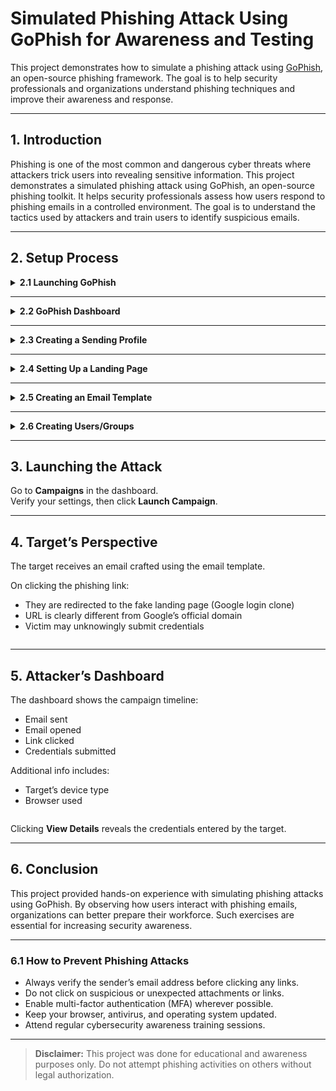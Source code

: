 # Simulated Phishing Attack Using GoPhish for Awareness and Testing

This project demonstrates how to simulate a phishing attack using [GoPhish](https://getgophish.com/), an open-source phishing framework. The goal is to help security professionals and organizations understand phishing techniques and improve their awareness and response.

---

## 1. Introduction

Phishing is one of the most common and dangerous cyber threats where attackers trick users into revealing sensitive information. This project demonstrates a simulated phishing attack using GoPhish, an open-source phishing toolkit. It helps security professionals assess how users respond to phishing emails in a controlled environment. The goal is to understand the tactics used by attackers and train users to identify suspicious emails.

---

## 2. Setup Process

<details>
<summary><strong>2.1 Launching GoPhish</strong></summary>

```bash
gophish
```

Once GoPhish is set up, it provides default login credentials and a link to access the dashboard.  
<image tag>

</details>

---

<details>
<summary><strong>2.2 GoPhish Dashboard</strong></summary>

You will configure the following before launching a campaign:

- Sending Profile
- Landing Page
- Email Template
- Users & Groups

**Pre-requisite**: You’ll need an [App Password from your Google Account](https://support.google.com/accounts/answer/185833?sjid=453660624339540911-NC) (2FA must be enabled).  
<image tag>

</details>

---

<details>
<summary><strong>2.3 Creating a Sending Profile</strong></summary>

Fill in:

- Attacker email
- SMTP server settings
- App password

This allows GoPhish to send test emails.  
<image tag>

</details>

---

<details>
<summary><strong>2.4 Setting Up a Landing Page</strong></summary>

This is the page a victim sees after clicking the phishing link.  
We use a Google login template prebuilt in Kali Linux:

```bash
cd /usr/share/set/src/html/templates/google
ls
open index.template
```

Right-click and “View Page Source”  
Copy the HTML and paste it into the **Landing Page > Import Site** section in GoPhish.  
<image tag>

</details>

---

<details>
<summary><strong>2.5 Creating an Email Template</strong></summary>

We use a real Google Security Alert email as bait.

Steps:
- Open the email
- Click 3 dots > “Show original”
- Copy the HTML
- Paste into **Email Template > Import Email**  
<image tag>

</details>

---

<details>
<summary><strong>2.6 Creating Users/Groups</strong></summary>

Add target emails under **Users & Groups**.  
In this test, a single Gmail account is used for both attacker and target.  
<image tag>

</details>

---

## 3. Launching the Attack

Go to **Campaigns** in the dashboard.  
Verify your settings, then click **Launch Campaign**.  
<image tag>

---

## 4. Target’s Perspective

The target receives an email crafted using the email template.

On clicking the phishing link:
- They are redirected to the fake landing page (Google login clone)
- URL is clearly different from Google’s official domain  
- Victim may unknowingly submit credentials  
<image tag>

---

## 5. Attacker’s Dashboard

The dashboard shows the campaign timeline:

- Email sent
- Email opened
- Link clicked
- Credentials submitted

Additional info includes:
- Target’s device type
- Browser used  
<image tag>

Clicking **View Details** reveals the credentials entered by the target.  
<image tag>

---

## 6. Conclusion

This project provided hands-on experience with simulating phishing attacks using GoPhish. By observing how users interact with phishing emails, organizations can better prepare their workforce. Such exercises are essential for increasing security awareness.

---

### 6.1 How to Prevent Phishing Attacks

- Always verify the sender’s email address before clicking any links.
- Do not click on suspicious or unexpected attachments or links.
- Enable multi-factor authentication (MFA) wherever possible.
- Keep your browser, antivirus, and operating system updated.
- Attend regular cybersecurity awareness training sessions.

---

> **Disclaimer:** This project was done for educational and awareness purposes only. Do not attempt phishing activities on others without legal authorization.
